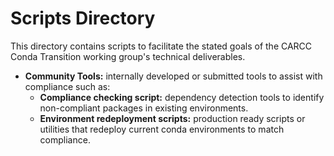 # Scripts Directory

This directory contains scripts to facilitate the stated goals of the CARCC Conda Transition working group's technical deliverables.  
- **Community Tools:** internally developed or submitted tools to assist with compliance such as:
    - **Compliance checking script:** dependency detection tools to identify non-compliant packages in existing environments. 
    - **Environment redeployment scripts:** production ready scripts or utilities that redeploy current conda environments to match compliance.


